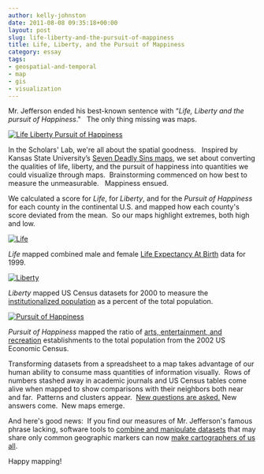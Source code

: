 ```yaml
---
author: kelly-johnston
date: 2011-08-08 09:35:18+00:00
layout: post
slug: life-liberty-and-the-pursuit-of-mappiness
title: Life, Liberty, and the Pursuit of Mappiness
category: essay
tags:
- geospatial-and-temporal
- map
- gis
- visualization
---
```


Mr. Jefferson ended his best-known sentence with “_Life, Liberty and the pursuit of Happiness_."   The only thing missing was maps.

[![Life Liberty Pursuit of Happiness](http://static.scholarslab.org/wp-content/uploads/2011/08/LifeLibertyPursuitBlogSlide-300x225.png)](https://scholarslab.org/digital-humanities/life-liberty-and-the-pursuit-of-mappiness/attachment/lifelibertypursuitblogslide/)

In the Scholars' Lab, we're all about the spatial goodness.   Inspired by Kansas State University’s [Seven Deadly Sins maps](http://www.wired.com/culture/education/magazine/17-09/st_sinmaps), we set about converting the qualities of life, liberty, and the pursuit of happiness into quantities we could visualize through maps.  Brainstorming commenced on how best to measure the unmeasurable.   Mappiness ensued.

We calculated a score for _Life_, for _Liberty_, and for the _Pursuit of Happiness_ for each county in the continental U.S. and mapped how each county's score deviated from the mean.  So our maps highlight extremes, both high and low.

[![Life](http://static.scholarslab.org/wp-content/uploads/2011/08/Life-1024x791.jpg)](https://scholarslab.org/digital-humanities/life-liberty-and-the-pursuit-of-mappiness/attachment/life/)


_Life_ mapped combined male and female [Life Expectancy At Birth](http://www.plosmedicine.org/article/info:doi/10.1371/journal.pmed.0050066#pmed-0050066-sd002) data for 1999.

[![Liberty](http://static.scholarslab.org/wp-content/uploads/2011/08/Liberty-1024x791.jpg)](https://scholarslab.org/digital-humanities/life-liberty-and-the-pursuit-of-mappiness/attachment/liberty/)


_Liberty_ mapped US Census datasets for 2000 to measure the [institutionalized population](http://factfinder.census.gov/servlet/MetadataBrowserServlet?type=subject&id=GQ_USF1&dsspName=DEC_2000_SF1&back=update&_lang=en) as a percent of the total population.

[![Pursuit of Happiness](http://static.scholarslab.org/wp-content/uploads/2011/08/PursuitOfHappiness-1024x791.jpg)](https://scholarslab.org/digital-humanities/life-liberty-and-the-pursuit-of-mappiness/attachment/pursuitofhappiness/)

_Pursuit of Happiness_ mapped the ratio of [arts, entertainment, and recreation](http://bhs.econ.census.gov/econhelp/resources/ae-71/SEC_AE-71.html) establishments to the total population from the 2002 US Economic Census.

Transforming datasets from a spreadsheet to a map takes advantage of our  human ability to consume mass quantities of information visually.  Rows of numbers stashed away in academic journals and US  Census tables come alive when mapped to show comparisons with their neighbors both near and far.  Patterns and clusters appear.  [New questions are asked.](http://spatial.scholarslab.org/spatial-turn/) New answers come.  New maps emerge.

And here's good news:  If you find our measures of Mr. Jefferson's famous phrase lacking, software tools to [combine and manipulate datasets](https://scholarslab.org/geospatial-and-temporal/putting-american-community-survey-data-to-work/#more-992) that may share only common geographic markers can now [make cartographers  of us all](http://spatial.scholarslab.org/).

Happy mapping!
